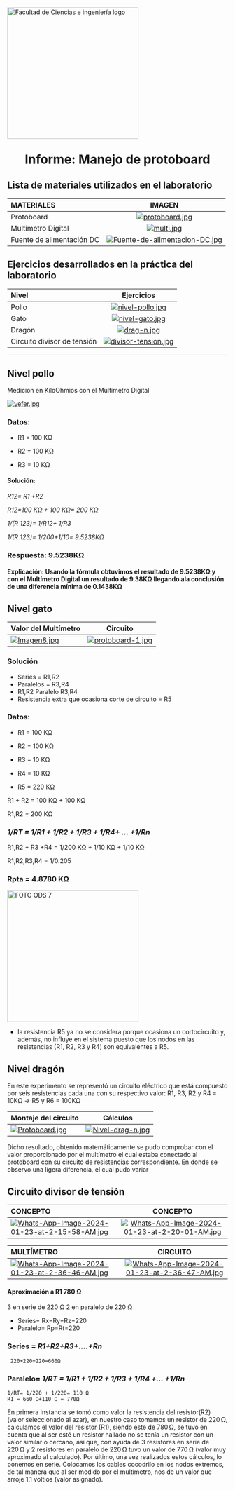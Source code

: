 
<p align="left" style="margin-top: 50px; margin-bottom: 50px; font-family: Arial, sans-serif;">
  <p align="left">
    <img src="https://semanadelcannabis.cayetano.edu.pe/assets/img/logo-upch.png" width="300" alt="Facultad de Ciencias e ingeniería logo">
  </p>  
  <h1 align="center" style="margin-top: 30px; margin-bottom: 0px;">Informe: Manejo de protoboard</h1>
</p>

               
## Lista de materiales utilizados en el laboratorio


| MATERIALES |  IMAGEN | 
| :------------ |:---------------:| 
| Protoboard | [![protoboard.jpg](https://i.postimg.cc/HLcsxgBL/protoboard.jpg)](https://postimg.cc/gwpPSf99)|
| Multímetro Digital | [![multi.jpg](https://i.postimg.cc/L6GdmRts/multi.jpg)](https://postimg.cc/nCKS1yw8) |
| Fuente de alimentación DC | [![Fuente-de-alimentacion-DC.jpg](https://i.postimg.cc/Hk3hVg55/Fuente-de-alimentacion-DC.jpg)](https://postimg.cc/k26cpLTX) | 


## Ejercicios desarrollados en la práctica del laboratorio

| Nivel | Ejercicios  | 
| :------------ |:---------------:| 
|     Pollo     |[![nivel-pollo.jpg](https://i.postimg.cc/brzZd5ZF/nivel-pollo.jpg)](https://postimg.cc/34c8cnCg)
|     Gato      | [![nivel-gato.jpg](https://i.postimg.cc/Z5ZJmNyV/nivel-gato.jpg)](https://postimg.cc/bs67Hsgt)
|     Dragón    | [![drag-n.jpg](https://i.postimg.cc/3wzSMPLp/drag-n.jpg)](https://postimg.cc/Ffgg3nXs)
| Circuito divisor de tensión | [![divisor-tension.jpg](https://i.postimg.cc/MHQfCBjz/divisor-tension.jpg)](https://postimg.cc/SYmK8JrP)
                
----

## Nivel  pollo

Medicion en KiloOhmios con el Multímetro Digital 


[![yefer.jpg](https://i.postimg.cc/VLKsNLQj/yefer.jpg)](https://postimg.cc/D8b3jhzZ)

### Datos:
* R1 = 100 KΩ

* R2 = 100 KΩ 

* R3 = 10 KΩ
#### Solución: ####

*R12= R1 +R2*

*R12=100 KΩ + 100 KΩ= 200 KΩ*

*1/(R 123)=  1/R12+ 1/R3*

*1/(R 123)=  1/200+1/10= 9.5238KΩ*

### Respuesta: 9.5238KΩ ### 

#### Explicación: Usando la fórmula obtuvimos el resultado de  9.5238KΩ y con el Multímetro Digital un resultado de 9.38KΩ llegando ala conclusión de una diferencia mínima de 0.1438KΩ   ####


## Nivel gato


| Valor del Multímetro  | Circuito  | 
| :------------ |:---------------:| 
| [![Imagen8.jpg](https://i.postimg.cc/Xqmg468d/Imagen8.jpg)](https://postimg.cc/H80M9KFk) | [![protoboard-1.jpg](https://i.postimg.cc/zGd9WV0k/protoboard-1.jpg)](https://postimg.cc/rDrn2F6d)|

### Solución

* Series = R1,R2 
* Paralelos = R3,R4
* R1,R2 Paralelo R3,R4
* Resistencia extra que ocasiona corte de circuito = R5

  

### Datos:
* R1 = 100 KΩ

* R2 = 100 KΩ 

* R3 = 10 KΩ

* R4 = 10 KΩ

* R5 = 220 KΩ

R1 + R2 = 100 KΩ + 100 KΩ

R1,R2   = 200 KΩ


### *1/RT = 1/R1 + 1/R2 + 1/R3 + 1/R4+ ... +1/Rn*

R1,R2 + R3 +R4 = 1/200 KΩ + 1/10 KΩ + 1/10 KΩ

R1,R2,R3,R4    = 1/0.205

### Rpta = 4.8780 KΩ


<p align="left">
  <img src="https://i.postimg.cc/G2YwfmgY/explicaci-n.jpg)](https://postimg.cc/G8c58dCh)" alt="FOTO ODS 7" width="300px" />
</p>


* la resistencia R5 ya no se considera porque ocasiona un cortocircuito y, además, no influye en el sistema puesto que los nodos en las resistencias (R1, R2, R3 y R4) son equivalentes a R5.




## Nivel dragón

En este experimento se representó un circuito eléctrico que está compuesto por seis resistencias cada una con su respectivo valor:
R1, R3, R2 y R4 = 10KΩ → R5 y R6 = 100KΩ

| Montaje del circuito |  Cálculos  | 
| :------------ |:---------------:| 
| [![Protoboard.jpg](https://i.postimg.cc/Pq8RnYrK/Protoboard.jpg)](https://postimg.cc/5Hb3wHzF) |[![Nivel-drag-n.jpg](https://i.postimg.cc/dt1wCNVf/Nivel-drag-n.jpg)](https://postimg.cc/8sq2QHWd)|

Dicho resultado, obtenido matemáticamente se pudo comprobar con el valor proporcionado por el multímetro el cual estaba conectado al protoboard con su circuito de resistencias correspondiente. En donde se observo una ligera diferencia, el cual pudo variar 


## Circuito divisor de tensión

| CONCEPTO  |  CONCEPTO  | 
| :------------ |:---------------:| 
| [![Whats-App-Image-2024-01-23-at-2-15-58-AM.jpg](https://i.postimg.cc/bYn0pf3j/Whats-App-Image-2024-01-23-at-2-15-58-AM.jpg)](https://postimg.cc/kDnRvZ0j) | [![Whats-App-Image-2024-01-23-at-2-20-01-AM.jpg](https://i.postimg.cc/Lss7b8kS/Whats-App-Image-2024-01-23-at-2-20-01-AM.jpg)](https://postimg.cc/DStBWFYp)|

| MULTÍMETRO  |  CIRCUITO | 
| :------------ |:---------------:| 
|[![Whats-App-Image-2024-01-23-at-2-36-46-AM.jpg](https://i.postimg.cc/HxsryvNY/Whats-App-Image-2024-01-23-at-2-36-46-AM.jpg)](https://postimg.cc/d7pQM6vp)| [![Whats-App-Image-2024-01-23-at-2-36-47-AM.jpg](https://i.postimg.cc/7LPz3LGr/Whats-App-Image-2024-01-23-at-2-36-47-AM.jpg)](https://postimg.cc/w1P3HgQw)|
#### Aproximación a R1 780 Ω
3 en serie de 220 Ω 
2 en paralelo de 220 Ω
 * Series= Rx=Ry=Rz=220
 * Paralelo= Rp=Rt=220
### Series = *R1+R2+R3+....+Rn*
     220+220+220=660Ω
### Paralelo= *1/RT = 1/R1 + 1/R2 + 1/R3 + 1/R4 +... +1/Rn*
    1/RT= 1/220 + 1/220= 110 Ω
    R1 = 660 Ω+110 Ω = 770Ω

En primera instancia se tomó como valor la resistencia del resistor(R2) (valor seleccionado al azar), en nuestro caso tomamos un resistor de 220 Ω, calculamos el valor del resistor (R1), siendo este de 780 Ω, se tuvo en cuenta que al ser esté un resistor hallado no se tenía un resistor con un valor similar o cercano, así que, con ayuda de 3 resistores en serie de 220 Ω y 2 resistores en paralelo de 220 Ω tuvo un valor de 770 Ω (valor muy aproximado al calculado). Por último, una vez realizados estos  cálculos, lo ponemos en serie. Colocamos los cables cocodrilo en los nodos extremos, de tal manera que al ser medido por el multímetro, nos de un valor que arroje 1.1 voltios (valor asignado).




